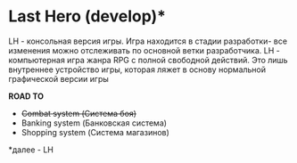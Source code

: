 # Last Hero (develop)*

LH - консольная версия игры. Игра находится в стадии разработки- все изменения можно отслеживать по основной ветки разработчика. 
LH - компьютерная игра жанра RPG с полной свободной действий. Это лишь внутреннее устройство игры, которая ляжет в основу нормальной графической версии игры

<b>ROAD TO</b>
* <s> Combat system (Система боя) </s>
* Banking system (Банковская система)
* Shopping system (Система магазинов)

*далее - LH
